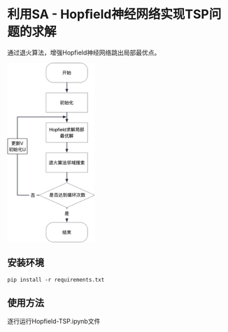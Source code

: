 # 利用SA - Hopﬁeld神经网络实现TSP问题的求解

通过退火算法，增强Hopfield神经网络跳出局部最优点。

<img src="src/1.png" width = "200"  alt="anaconda环境" 
align=center>


## 安装环境
```
pip install -r requirements.txt
```

## 使用方法

逐行运行Hopfield-TSP.ipynb文件